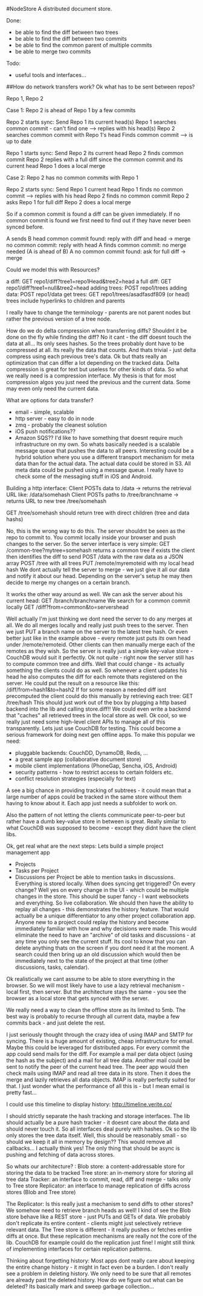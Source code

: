 #NodeStore
A distributed document store.

Done:
* be able to find the diff between two trees
* be able to find the diff between two commits
* be able to find the common parent of multiple commits
* be able to merge two commits

Todo:
* useful tools and interfaces...

##How do network transfers work?
Ok what has to be sent between repos?

Repo 1, Repo 2

Case 1: Repo 2 is ahead of Repo 1 by a few commits

Repo 2 starts sync:
Send Repo 1 its current head(s)
Repo 1 searches common commit - can't find one --> replies with his head(s)
Repo 2 searches common commit with Repo 1's head
Finds common commit --> is up to date

Repo 1 starts sync:
Send Repo 2 its current head
Repo 2 finds common commit
Repo 2 replies with a full diff since the common commit and its current head
Repo 1 does a local merge

Case 2: Repo 2 has no common commits with Repo 1

Repo 2 starts sync:
Send Repo 1 current head
Repo 1 finds no common commit --> replies with his head
Repo 2 finds no common commit
Repo 2 asks Repo 1 for full diff
Repo 2 does a local merge

So if a common commit is found a diff can be given immediately.
If no common commit is found we first need to find out if they have never been synced before.

A sends B head
  common commit found: reply with diff and head -> merge
  no common commit: reply with head
    A finds common commit: no merge needed (A is ahead of B)
    A no common commit found: ask for full diff -> merge

Could we model this with Resources?

a diff:
GET repo1/diff?tree1=repo1Head&tree2=head
a full diff:
GET repo1/diff?tree1=null&tree2=head
adding trees:
POST repo1/trees
adding data:
POST repo1/data
get trees:
GET repo1/trees/asadfasdf809 (or head)
trees include hyperlinks to children and parents

I really have to change the terminology - parents are not parent nodes but rather the previous version of a tree node.

How do we do delta compression when transferring diffs?
Shouldnt it be done on the fly while finding the diff?
No it cant - the diff doesnt touch the data at all... Its only sees hashes.
So the trees probably dont have to be compressed at all. Its really the data that counts.
And thats trivial - just delta compress using each previous tree's data.
Ok but thats really an optimization that can differ a lot depending on the tracked data.
Delta compression is great for text but useless for other kinds of data.
So what we really need is a compression interface. My thesis is that for most compression algos you just need the previous and the current data. Some may even only need the current data.

What are options for data transfer?
* email - simple, scalable
* http server - easy to do in node
* zmq - probably the cleanest solution
* iOS push notifications??
* Amazon SQS??
I'd like to have something that doesnt require much infrastructure on my own.
So whats basically needed is a scalable message queue that pushes the data to all peers.
Interesting could be a hybrid solution where you use a different transport mechanism for meta data than for the actual data.
The actual data could be stored in S3. All meta data could be pushed using a message queue.
I really have to check some of the messaging stuff in iOS and Android.

Building a http interface:
Client POSTs data to /data
-> returns the retrieval URL like: /data/somehash
Client POSTs paths to /tree/branchname
-> returns URL to new tree /tree/somehash

GET /tree/somehash
should return tree with direct children (tree and data hashs)

No, this is the wrong way to do this. The server shouldnt be seen as the repo to commit to.
You commit locally inside your browser and push changes to the server.
So the server interface is very simple:
GET /common-tree?mytree=somehash
returns a common tree if exists
the client then identifies the diff to send
POST /data with the raw data as a JSON array
POST /tree with all trees
PUT /remote/myremoteid with my local head hash
We dont actually tell the server to merge - we just give it all our data and notify it about our head.
Depending on the server's setup he may then decide to merge my changes on a certain branch.

It works the other way around as well.
We can ask the server about his current head:
GET /branch/branchname
We search for a common commit locally
GET /diff?from=common&to=servershead

Well actually I'm just thinking we dont need the server to do any merges at all. We do all merges locally and really just push trees to the server.
Then we just PUT a branch name on the server to the latest tree hash. Or even better just like in the example above - every remote just puts *its* own head under /remote/remoteid.
Other clients can then manually merge each of the remotes as they wish.
So the server is really just a simple key-value store - CouchDB would suit it perfectly.
Ok not quite - right now the server still has to compute common tree and diffs.
Well that could change - its actually something the clients could do as well.
So whenever a client updates his head he also computes the diff for each remote thats registered on the server.
He could put the result on a resource like this: /diff/from=hash1&to=hash2
If for some reason a needed diff isnt precomputed the client could do this manually by retrieving each tree:
GET /tree/hash
This should just work out of the box by plugging a http based backend into the lib and calling store.diff!!
We could even write a backend that "caches" all retrieved trees in the local store as well.
Ok cool, so we really just need some high-level client APIs to manage all of this transparently.
Lets just use CouchDB for testing.
This could become a serious framework for doing next gen offline apps.
To make this popular we need:
* pluggable backends: CouchDD, DynamoDB, Redis, ...
* a great sample app (collaborative document store)
* mobile client implementations (PhoneGap, Sencha, iOS, Android)
* security patterns - how to restrict access to certain folders etc.
* conflict resolution strategies (especially for text)

A see a big chance in providing tracking of subtrees - it could mean that a large number of apps could be tracked in the same store without them having to know about it. Each app just needs a subfolder to work on.

Also the pattern of not letting the clients communicate peer-to-peer but rather have a dumb key-value store in between is great. Really similar to what CouchDB was supposed to become - except they didnt have the client libs.

Ok, get real what are the next steps:
Lets build a simple project management app
* Projects
* Tasks per Project
* Discussions per Project
be able to mention tasks in discussions.
Everything is stored locally.
When does syncing get triggered?
On every change? Well yes on every change in the UI - which could be multiple changes in the store.
This should be super fancy - I want websockets and everything. So live collaboration.
We should then have the ability to replay all changes - this demonstrates the history feature.
That would actually be a unique differentiator to any other project collaboration app.
Anyone new to a project could replay the history and become immediately familiar with how and why decisions were made.
This would eliminate the need to have an "archive" of old tasks and discussions - at any time you only see the current stuff. Its cool to know that you can delete anything thats on the screen if you dont need it at the moment.
A search could then bring up an old discussion which would then be immediately next to the state of the project at that time (other discussions, tasks, calendar).

Ok realistically we cant assume to be able to store everything in the browser.
So we will most likely have to use a lazy retrieval mechanism - local first, then server.
But the architecture stays the same - you see the browser as a local store that gets synced with the server.

We really need a way to clean the offline store as its limited to 5mb.
The best way is probably to recurse through all current data, maybe a few commits back - and just delete the rest.

I just seriously thought through the crazy idea of using IMAP and SMTP for syncing.
There is a huge amount of existing, cheap infrastructure for email. Maybe this could be leveraged for distributed apps.
For every commit the app could send mails for the diff. For example a mail per data object (using the hash as the subject) and a mail for all tree data. Another mail could be sent to notify the peer of the current head tree.
The peer app would then check mails using IMAP and read all tree data in its store. Then it does the merge and lazily retrieves all data objects. IMAP is really perfectly suited for that.
I just wonder what the performance of all this is - but I mean email is pretty fast...

I could use this timeline to display history:
http://timeline.verite.co/

I should strictly separate the hash tracking and storage interfaces.
The lib should actually be a pure hash tracker - it doesnt care about the data and should never touch it.
So all interfaces deal purely with hashes.
Ok so the lib only stores the tree data itself. Well, this should be reasonably small - so should we keep it all in memory by design?? This would remove all callbacks...
I actually think yes!
The only thing that should be async is pushing and fetching of data across stores.

So whats our architecture? :
Blob store: a content-addressable store for storing the data to be tracked
Tree store: an in-memory store for storing all tree data
Tracker: an interface to commit, read, diff and merge - talks only to Tree store
Replicator: an interface to manage replication of diffs across stores (Blob and Tree store)

The Replicator:
Is this really just a mechanism to send diffs to other stores?
We somehow need to retrieve branch heads as well!
I kind of see the Blob store behave like a REST store - just PUTs and GETs of data.
We probably don't replicate its entire content - clients might just selectively retrieve relevant data.
The Tree store is different - it really pushes or fetches entire diffs at once.
But these replication mechanisms are really not the core of the lib. CouchDB for example could do the replication just fine!
I might still think of implementing interfaces for certain replication patterns.

Thinking about forgetting history:
Most apps dont really care about keeping the entire change history - it might in fact even be a burden.
I don't really see a problem in deleting history.
We only need to be sure that all remotes are already past the deleted history.
How do we figure out what can be deleted? Its basically mark and sweep garbage collection...

